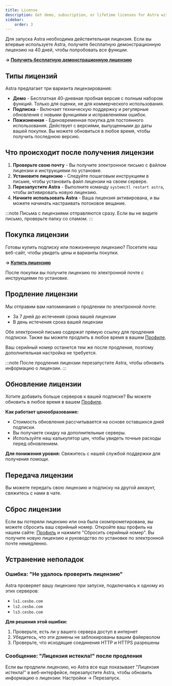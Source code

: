 ```yaml
---
title: License
description: Get demo, subscription, or lifetime licenses for Astra with installation, renewal, and troubleshooting instructions
sidebar:
    order: 3
---
```


Для запуска Astra необходима действительная лицензия. Если вы впервые используете Astra, получите бесплатную демонстрационную лицензию на 40 дней, чтобы попробовать все функции.

**→ [Получить бесплатную демонстрационную лицензию](https://app.cesbo.com/orders/software/astra/demo/)**

## Типы лицензий

Astra предлагает три варианта лицензирования:

- **Демо** - Бесплатная 40-дневная пробная версия с полным набором функций. Только для оценки, не для коммерческого использования.
- **Подписка** - Включает техническую поддержку и регулярные обновления с новыми функциями и исправлениями ошибок.
- **Пожизненная** - Единовременная покупка для постоянного использования. Действует с версиями, выпущенными до даты вашей покупки. Вы можете обновиться в любое время, чтобы получить последнюю версию.

## Что происходит после получения лицензии

1. **Проверьте свою почту** - Вы получите электронное письмо с файлом лицензии и инструкциями по установке.
2. **Установите лицензию** - Следуйте пошаговым инструкциям в письме, чтобы установить файл лицензии на своем сервере.
3. **Перезапустите Astra** - Выполните команду `systemctl restart astra`, чтобы активировать новую лицензию.
4. **Начните использовать Astra** - Ваша лицензия активирована, и вы можете начинать настраивать потоковое вещание.

:::note
Письма с лицензиями отправляются сразу. Если вы не видите письмо, проверьте папку со спамом.
:::

## Покупка лицензии

Готовы купить подписку или пожизненную лицензию? Посетите наш веб-сайт, чтобы увидеть цены и варианты покупки.

**→ [Купить лицензию](https://cesbo.com/astra-license)**

После покупки вы получите лицензию по электронной почте с инструкциями по установке.

## Продление лицензии

Мы отправим вам напоминания о продлении по электронной почте:
- За 7 дней до истечения срока вашей лицензии
- В день истечения срока вашей лицензии

Обе электронной письма содержат прямую ссылку для продления подписки. Также вы можете продлить в любое время в вашем [Профиле](https://cesbo.com/profile).

Ваш серийный номер останется тем же после продления, поэтому дополнительная настройка не требуется.

:::note
После продления лицензии перезапустите Astra, чтобы обновить информацию о лицензии.
:::

## Обновление лицензии

Хотите добавить больше серверов к вашей подписке? Вы можете обновить в любое время в вашем [Профиле](https://cesbo.com/profile).

**Как работает ценообразование:**

- Стоимость обновления рассчитывается на основе оставшихся дней подписки.
- Вы получаете скидку на дополнительные серверы.
- Используйте наш калькулятор цен, чтобы увидеть точные расходы перед обновлением.

**Для понижения уровня:** Свяжитесь с нашей службой поддержки для получения помощи.

## Передача лицензии

Вы можете передать свою лицензию и подписку на другой аккаунт, свяжитесь с нами в чате.

## Сброс лицензии

Если вы потеряли лицензию или она была скомпрометирована, вы можете сбросить ваш серийный номер.
Откройте ваш профиль на нашем сайте: [Профиль](https://cesbo.com/profile) и нажмите "Сбросить серийный номер".
Вы получите новую лицензию и руководство по установке по электронной почте немедленно.

## Устранение неполадок

### Ошибка: "Не удалось проверить лицензию"

Astra проверяет вашу лицензию при запуске, подключаясь к одному из этих серверов:

- `ls1.cesbo.com`
- `ls2.cesbo.com`
- `ls3.cesbo.com`

**Для решения этой ошибки:**

1. Проверьте, есть ли у вашего сервера доступ в интернет
2. Убедитесь, что эти домены не заблокированы вашим файерволом
3. Проверьте, что исходящие соединения HTTP и HTTPS разрешены

### Сообщение: "Лицензия истекла!" после продления

Если вы продлили лицензию, но Astra все еще показывает "Лицензия истекла!" в веб-интерфейсе, перезапустите Astra, чтобы обновить информацию о лицензии: Настройки → Перезапуск.